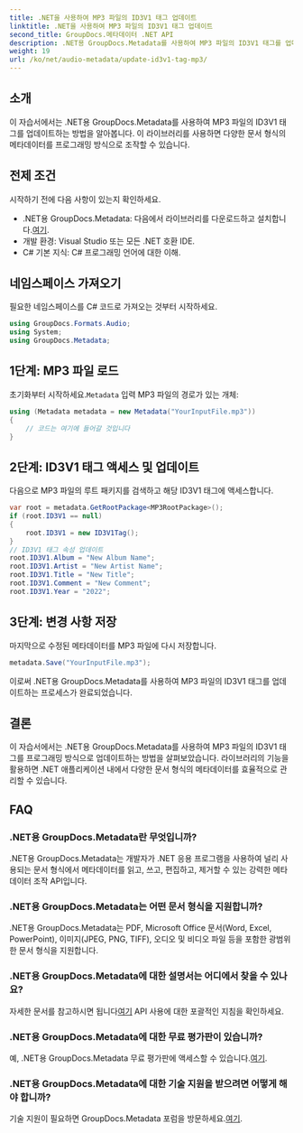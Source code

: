 ```yaml
---
title: .NET을 사용하여 MP3 파일의 ID3V1 태그 업데이트
linktitle: .NET을 사용하여 MP3 파일의 ID3V1 태그 업데이트
second_title: GroupDocs.메타데이터 .NET API
description: .NET용 GroupDocs.Metadata를 사용하여 MP3 파일의 ID3V1 태그를 업데이트합니다. .NET 애플리케이션에서 메타데이터를 쉽게 조작하려면 이 튜토리얼을 따르세요.
weight: 19
url: /ko/net/audio-metadata/update-id3v1-tag-mp3/
---
```

## 소개
이 자습서에서는 .NET용 GroupDocs.Metadata를 사용하여 MP3 파일의 ID3V1 태그를 업데이트하는 방법을 알아봅니다. 이 라이브러리를 사용하면 다양한 문서 형식의 메타데이터를 프로그래밍 방식으로 조작할 수 있습니다.
## 전제 조건
시작하기 전에 다음 사항이 있는지 확인하세요.
- .NET용 GroupDocs.Metadata: 다음에서 라이브러리를 다운로드하고 설치합니다.[여기](https://releases.groupdocs.com/metadata/net/).
- 개발 환경: Visual Studio 또는 모든 .NET 호환 IDE.
- C# 기본 지식: C# 프로그래밍 언어에 대한 이해.

## 네임스페이스 가져오기
필요한 네임스페이스를 C# 코드로 가져오는 것부터 시작하세요.
```csharp
using GroupDocs.Formats.Audio;
using System;
using GroupDocs.Metadata;
```
## 1단계: MP3 파일 로드
 초기화부터 시작하세요.`Metadata` 입력 MP3 파일의 경로가 있는 개체:
```csharp
using (Metadata metadata = new Metadata("YourInputFile.mp3"))
{
    // 코드는 여기에 들어갈 것입니다
}
```
## 2단계: ID3V1 태그 액세스 및 업데이트
다음으로 MP3 파일의 루트 패키지를 검색하고 해당 ID3V1 태그에 액세스합니다.
```csharp
var root = metadata.GetRootPackage<MP3RootPackage>();
if (root.ID3V1 == null)
{
    root.ID3V1 = new ID3V1Tag();
}
// ID3V1 태그 속성 업데이트
root.ID3V1.Album = "New Album Name";
root.ID3V1.Artist = "New Artist Name";
root.ID3V1.Title = "New Title";
root.ID3V1.Comment = "New Comment";
root.ID3V1.Year = "2022";
```
## 3단계: 변경 사항 저장
마지막으로 수정된 메타데이터를 MP3 파일에 다시 저장합니다.
```csharp
metadata.Save("YourInputFile.mp3");
```
이로써 .NET용 GroupDocs.Metadata를 사용하여 MP3 파일의 ID3V1 태그를 업데이트하는 프로세스가 완료되었습니다.

## 결론
이 자습서에서는 .NET용 GroupDocs.Metadata를 사용하여 MP3 파일의 ID3V1 태그를 프로그래밍 방식으로 업데이트하는 방법을 살펴보았습니다. 라이브러리의 기능을 활용하면 .NET 애플리케이션 내에서 다양한 문서 형식의 메타데이터를 효율적으로 관리할 수 있습니다.

## FAQ
### .NET용 GroupDocs.Metadata란 무엇입니까?
.NET용 GroupDocs.Metadata는 개발자가 .NET 응용 프로그램을 사용하여 널리 사용되는 문서 형식에서 메타데이터를 읽고, 쓰고, 편집하고, 제거할 수 있는 강력한 메타데이터 조작 API입니다.
### .NET용 GroupDocs.Metadata는 어떤 문서 형식을 지원합니까?
.NET용 GroupDocs.Metadata는 PDF, Microsoft Office 문서(Word, Excel, PowerPoint), 이미지(JPEG, PNG, TIFF), 오디오 및 비디오 파일 등을 포함한 광범위한 문서 형식을 지원합니다.
### .NET용 GroupDocs.Metadata에 대한 설명서는 어디에서 찾을 수 있나요?
 자세한 문서를 참고하시면 됩니다[여기](https://tutorials.groupdocs.com/metadata/net/) API 사용에 대한 포괄적인 지침을 확인하세요.
### .NET용 GroupDocs.Metadata에 대한 무료 평가판이 있습니까?
 예, .NET용 GroupDocs.Metadata 무료 평가판에 액세스할 수 있습니다.[여기](https://releases.groupdocs.com/).
### .NET용 GroupDocs.Metadata에 대한 기술 지원을 받으려면 어떻게 해야 합니까?
 기술 지원이 필요하면 GroupDocs.Metadata 포럼을 방문하세요.[여기](https://forum.groupdocs.com/c/metadata/14).